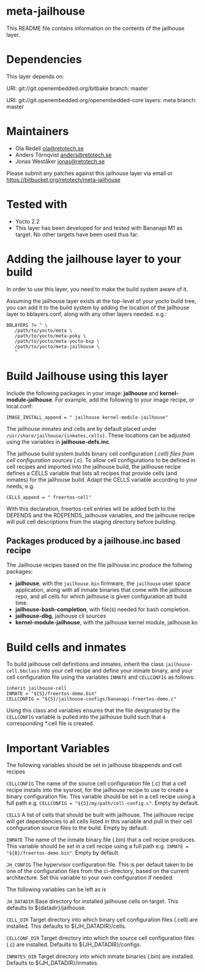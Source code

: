 meta-jailhouse
==============

This README file contains information on the contents of the
jailhouse layer.


Dependencies
============

This layer depends on:

  URI: git://git.openembedded.org/bitbake
  branch: master

  URI: git://git.openembedded.org/openembedded-core
  layers: meta
  branch: master


Maintainers
===========

* Ola Redell <ola@retotech.se>
* Anders Törnqvist <anders@retotech.se>
* Jonas Weståker <jonas@retotech.se>

Please submit any patches against this jailhouse layer
via email or https://bitbucket.org/retotech/meta-jailhouse


Tested with
===========

* Yocto 2.2
* This layer has been developed for and tested with Bananapi M1 as target.
No other targets have been used thus far.


Adding the jailhouse layer to your build
========================================

In order to use this layer, you need to make the build system aware of
it.

Assuming the jailhouse layer exists at the top-level of your
yocto build tree, you can add it to the build system by adding the
location of the jailhouse layer to bblayers.conf, along with any
other layers needed. e.g.:

    BBLAYERS ?= " \
       /path/to/yocto/meta \
       /path/to/yocto/meta-poky \
       /path/to/yocto/meta-yocto-bsp \
       /path/to/yocto/meta-jailhouse \
       "


Build Jailhouse using this layer
================================

Include the following packages in your image: **jailhouse** and
**kernel-module-jailhouse**. For example, add the following
to your image recipe, or local.conf:

    IMAGE_INSTALL_append = " jailhouse kernel-module-jailhouse"

The jailhouse inmates and cells are by default
placed under `/usr/share/jailhouse/{inmates,cells}`. These locations
can be adjusted using the variables in **jailhouse-defs.inc**.

The jailhouse build system builds binary cell configuration (*.cell) files 
from cell configuration sources (*.c). To allow cell configurations to be
defined in cell recipes and imported into the jailhouse build, the jailhouse 
recipe defines a CELLS variable that lists all recipes that provide cells (and 
inmates) for the jailhouse build. Adapt the CELLS variable according to your 
needs, e.g.

    CELLS_append = " freertos-cell"

With this declaration, freertos-cell entries will be added both to the
DEPENDS and the RDEPENDS_jailhouse variables, and the jailhouse recipe will
pull cell descriptions from the staging directory before building.


Packages produced by a jailhouse.inc based recipe
-------------------------------------------------

The Jailhouse recipes based on the file jailhouse.inc produce
the follwing packages: 

* **jailhouse**, with the `jailhouse.bin` firmware, the `jailhouse` user 
space application, along with all inmate binaries that come with the jailhouse
repo, and all cells for which jailhouse is given configuration att build time.
* **jailhouse-bash-completion**, with file(s) needed for bash completion.
* **jailhouse-dbg**, jailhouse cli sources
* **kernel-module-jailhouse**, with the jailhouse kernel module, jailhouse.ko


Build cells and inmates
=======================

To build jailhouse cell definitions and inmates, inherit the class
`jailhouse-cell.bbclass` into your cell recipe and define your inmate binary,
and your cell configuration file using the variables `INMATE` and `CELLCONFIG`
as follows:

    inherit jailhouse-cell
    INMATE = "${S}/freertos-demo.bin"
    CELLCONFIG = "${S}/jailhouse-configs/bananapi-freertos-demo.c"

Using this class and variables ensures that the file designated by the
`CELLCONFIG` variable is pulled into the jailhouse build such that
a corresponding *.cell file is created.


Important Variables
===================

The following variables should be set in jailhouse bbappends and cell recipes

`CELLCONFIG`  The name of the source cell configuration file (.c) that a cell
recipe installs into the sysroot, for the jailhouse recipe to use to create 
a binary configuration file. This variable should be set in a cell recipe
using a full path e.g. `CELLCONFIG = "${S}/my/path/cell-config.c"`.
Empty by default.

`CELLS`  A list of cells that should be built with jailhouse. The jailhouse
recipe will get dependencies to all cells listed in this variable and
pull in their cell configuration source files to the build. Empty by default.

`INMATE`  The name of the inmate binary file (.bin) that a cell recipe 
produces. This variable should be set in a cell recipe
using a full path e.g. `INMATE = "${B}/freertos-demo.bin"`.
Empty by default.

`JH_CONFIG` The hypervisor configuration file. This is per default taken to 
be one of the configuration files from the ci-directory, based on the
current architecture. Set this variable to your own configuration if needed.
 
The following variables can be left as is
 
`JH_DATADIR`  Base directory for installed jailhouse cells on target. This
defaults to ${datadir}/jailhouse. 

`CELL_DIR`  Target directory into which binary cell configuration files (.cell)
are installed. This defaults to ${JH_DATADIR}/cells. 

`CELLCONF_DIR`  Target directory into which the source cell configuration files
(.c) are installed. Defaults to ${JH_DATADIR}/configs.

`INMATES_DIR`  Target directory into which inmate binaries (.bin) are installed.
Defaults to ${JH_DATADIR}/inmates. 
